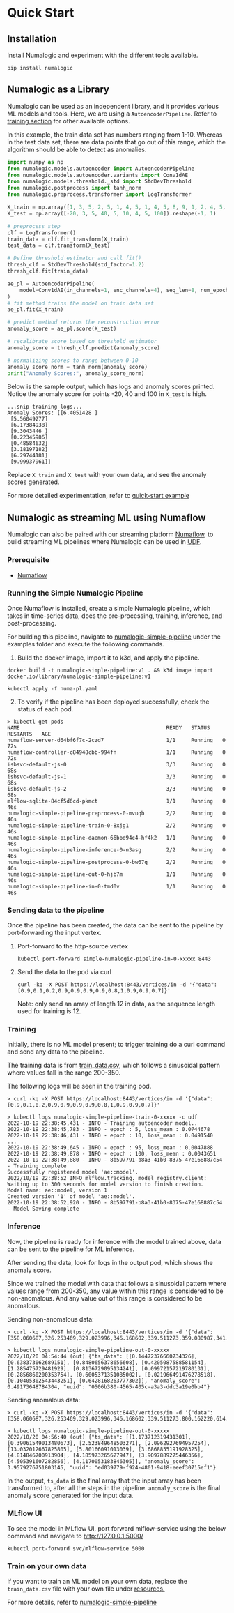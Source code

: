 # Quick Start

## Installation

Install Numalogic and experiment with the different tools available.

```shell
pip install numalogic
```

## Numalogic as a Library

Numalogic can be used as an independent library, and it provides various ML models and tools. Here, we are using a `AutoencoderPipeline`. Refer to [training section](autoencoders.md) for other available options. 

In this example, the train data set has numbers ranging from 1-10. Whereas in the test data set, there are data points that go out of this range, which the algorithm should be able to detect as anomalies.

```python
import numpy as np
from numalogic.models.autoencoder import AutoencoderPipeline
from numalogic.models.autoencoder.variants import Conv1dAE
from numalogic.models.threshold._std import StdDevThreshold
from numalogic.postprocess import tanh_norm
from numalogic.preprocess.transformer import LogTransformer

X_train = np.array([1, 3, 5, 2, 5, 1, 4, 5, 1, 4, 5, 8, 9, 1, 2, 4, 5, 1, 3]).reshape(-1, 1)
X_test = np.array([-20, 3, 5, 40, 5, 10, 4, 5, 100]).reshape(-1, 1)

# preprocess step
clf = LogTransformer()
train_data = clf.fit_transform(X_train)
test_data = clf.transform(X_test)

# Define threshold estimator and call fit()
thresh_clf = StdDevThreshold(std_factor=1.2)
thresh_clf.fit(train_data)

ae_pl = AutoencoderPipeline(
    model=Conv1dAE(in_channels=1, enc_channels=4), seq_len=8, num_epochs=30
)
# fit method trains the model on train data set
ae_pl.fit(X_train)

# predict method returns the reconstruction error
anomaly_score = ae_pl.score(X_test)

# recalibrate score based on threshold estimator
anomaly_score = thresh_clf.predict(anomaly_score)

# normalizing scores to range between 0-10
anomaly_score_norm = tanh_norm(anomaly_score)
print("Anomaly Scores:", anomaly_score_norm)
```

Below is the sample output, which has logs and anomaly scores printed. Notice the anomaly score for points -20, 40 and 100 in `X_test` is high.
```shell
...snip training logs...
Anomaly Scores: [[6.4051428 ]
 [5.56049277]
 [6.17384938]
 [9.3043446 ]
 [0.22345986]
 [0.48584632]
 [3.18197182]
 [6.29744181]
 [9.99937961]]
```

Replace `X_train` and `X_test` with your own data, and see the anomaly scores generated.

For more detailed experimentation, refer to [quick-start example](https://github.com/numaproj/numalogic/blob/main/examples/quick-start.ipynb)

## Numalogic as streaming ML using Numaflow

Numalogic can also be paired with our streaming platform [Numaflow](https://numaflow.numaproj.io/), to build streaming ML pipelines where Numalogic can be used in [UDF](https://numaflow.numaproj.io/user-defined-functions/).

### Prerequisite

- [Numaflow](https://numaflow.numaproj.io/quick-start/#installation)

### Running the Simple Numalogic Pipeline

Once Numaflow is installed, create a simple Numalogic pipeline, which takes in time-series data, does the pre-processing, training, inference, and post-processing.

For building this pipeline, navigate to [numalogic-simple-pipeline](https://github.com/numaproj/numalogic/tree/main/examples/numalogic-simple-pipeline) under the examples folder and execute the following commands.

1. Build the docker image, import it to k3d, and apply the pipeline.
```shell
docker build -t numalogic-simple-pipeline:v1 . && k3d image import docker.io/library/numalogic-simple-pipeline:v1

kubectl apply -f numa-pl.yaml
```
2. To verify if the pipeline has been deployed successfully, check the status of each pod.
```shell
> kubectl get pods
NAME                                               READY   STATUS    RESTARTS   AGE
numaflow-server-d64bf6f7c-2czd7                    1/1     Running   0          72s
numaflow-controller-c84948cbb-994fn                1/1     Running   0          72s
isbsvc-default-js-0                                3/3     Running   0          68s
isbsvc-default-js-1                                3/3     Running   0          68s
isbsvc-default-js-2                                3/3     Running   0          68s
mlflow-sqlite-84cf5d6cd-pkmct                      1/1     Running   0          46s
numalogic-simple-pipeline-preprocess-0-mvuqb       2/2     Running   0          46s
numalogic-simple-pipeline-train-0-8xjg1            2/2     Running   0          46s
numalogic-simple-pipeline-daemon-66bbd94c4-hf4k2   1/1     Running   0          46s
numalogic-simple-pipeline-inference-0-n3asg        2/2     Running   0          46s
numalogic-simple-pipeline-postprocess-0-bw67q      2/2     Running   0          46s
numalogic-simple-pipeline-out-0-hjb7m              1/1     Running   0          46s
numalogic-simple-pipeline-in-0-tmd0v               1/1     Running   0          46s
```
### Sending data to the pipeline

Once the pipeline has been created, the data can be sent to the pipeline by port-forwarding the input vertex.

1. Port-forward to the http-source vertex
   ```shell
   kubectl port-forward simple-numalogic-pipeline-in-0-xxxxx 8443
   ```
   
2. Send the data to the pod via curl
   ```shell
   curl -kq -X POST https://localhost:8443/vertices/in -d '{"data":[0.9,0.1,0.2,0.9,0.9,0.9,0.9,0.8,1,0.9,0.9,0.7]}'
   ```
   Note: only send an array of length 12 in data, as the sequence length used for training is 12.   

   
### Training

Initially, there is no ML model present; to trigger training do a curl command and send any data to the pipeline. 

The training data is from [train_data.csv](https://github.com/numaproj/numalogic/blob/main/examples/numalogic-simple-pipeline/src/resources/train_data.csv), which follows a sinusoidal pattern where values fall in the range 200-350. 

The following logs will be seen in the training pod.

```shell
> curl -kq -X POST https://localhost:8443/vertices/in -d '{"data":[0.9,0.1,0.2,0.9,0.9,0.9,0.9,0.8,1,0.9,0.9,0.7]}'

> kubectl logs numalogic-simple-pipeline-train-0-xxxxx -c udf
2022-10-19 22:38:45,431 - INFO - Training autoencoder model..
2022-10-19 22:38:45,783 - INFO - epoch : 5, loss_mean : 0.0744678
2022-10-19 22:38:46,431 - INFO - epoch : 10, loss_mean : 0.0491540
...
2022-10-19 22:38:49,645 - INFO - epoch : 95, loss_mean : 0.0047888
2022-10-19 22:38:49,878 - INFO - epoch : 100, loss_mean : 0.0043651
2022-10-19 22:38:49,880 - INFO - 8b597791-b8a3-41b0-8375-47e168887c54 - Training complete
Successfully registered model 'ae::model'.
2022/10/19 22:38:52 INFO mlflow.tracking._model_registry.client: Waiting up to 300 seconds for model version to finish creation.                     Model name: ae::model, version 1
Created version '1' of model 'ae::model'.
2022-10-19 22:38:52,920 - INFO - 8b597791-b8a3-41b0-8375-47e168887c54 - Model Saving complete
```

### Inference

Now, the pipeline is ready for inference with the model trained above, data can be sent to the pipeline for ML inference. 

After sending the data, look for logs in the output pod, which shows the anomaly score.

Since we trained the model with data that follows a sinusoidal pattern where values range from 200-350, any value within this range is considered to be non-anomalous. And any value out of this range is considered to be anomalous.

Sending non-anomalous data: 
```
> curl -kq -X POST https://localhost:8443/vertices/in -d '{"data":[358.060687,326.253469,329.023996,346.168602,339.511273,359.080987,341.036110,333.584121,376.034150,351.065394,355.379422,333.347769]}'

> kubectl logs numalogic-simple-pipeline-out-0-xxxxx
2022/10/20 04:54:44 (out) {"ts_data": [[0.14472376660734326], [0.638373062689151], [0.8480656378656608], [0.4205087588581154], [1.285475729481929], [0.8136729095134241], [0.09972157219780131], [0.2856860200353754], [0.6005371351085002], [0.021966491476278518], [0.10405302543443251], [0.6428168263777302]], "anomaly_score": 0.49173648784304, "uuid": "0506b380-4565-405c-a3a3-ddc3a19e0bb4"}
```

Sending anomalous data:
```
> curl -kq -X POST https://localhost:8443/vertices/in -d '{"data":[358.060687,326.253469,329.023996,346.168602,339.511273,800.162220,614.091646,537.250124,776.034150,751.065394,700.379422,733.347769]}'

> kubectl logs numalogic-simple-pipeline-out-0-xxxxx
2022/10/20 04:56:40 (out) {"ts_data": [[1.173712319431301], [0.39061549013480673], [2.523849648503271], [2.0962927694957254], [13.032012667825805], [5.80166091013039], [3.6868855191928325], [4.814846700913904], [4.185973265627947], [3.9097889275446356], [4.505391607282856], [4.1170053183846305]], "anomaly_score": 3.9579276751803145, "uuid": "ed039779-f924-4801-9418-eeef30715ef1"}
```

In the output, `ts_data` is the final array that the input array has been transformed to, after all the steps in the pipeline. `anomaly_score` is the final anomaly score generated for the input data.


### MLflow UI

To see the model in MLflow UI, port forward mlflow-service using the below command and navigate to http://127.0.0.1:5000/
   ```shell
   kubectl port-forward svc/mlflow-service 5000
   ```


### Train on your own data
If you want to train an ML model on your own data, replace the `train_data.csv` file with your own file under [resources.](https://github.com/numaproj/numalogic/blob/main/examples/numalogic-simple-pipeline/src/resources) 

For more details, refer to [numalogic-simple-pipeline](https://github.com/numaproj/numalogic/tree/main/examples/numalogic-simple-pipeline) 





